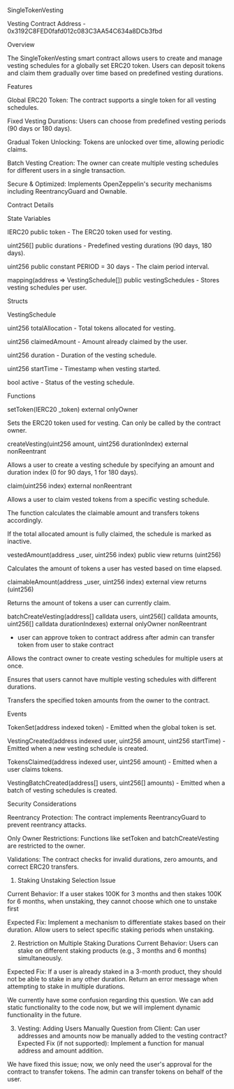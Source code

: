 SingleTokenVesting

Vesting Contract Address  -  0x3192C8FED0fafd012c083C3AA54C634a8DCb3fbd

Overview

The SingleTokenVesting smart contract allows users to create and manage vesting schedules for a globally set ERC20 token. Users can deposit tokens and claim them gradually over time based on predefined vesting durations.

Features

Global ERC20 Token: The contract supports a single token for all vesting schedules.

Fixed Vesting Durations: Users can choose from predefined vesting periods (90 days or 180 days).

Gradual Token Unlocking: Tokens are unlocked over time, allowing periodic claims.

Batch Vesting Creation: The owner can create multiple vesting schedules for different users in a single transaction.

Secure & Optimized: Implements OpenZeppelin's security mechanisms including ReentrancyGuard and Ownable.

Contract Details

State Variables

IERC20 public token - The ERC20 token used for vesting.

uint256[] public durations - Predefined vesting durations (90 days, 180 days).

uint256 public constant PERIOD = 30 days - The claim period interval.

mapping(address => VestingSchedule[]) public vestingSchedules - Stores vesting schedules per user.

Structs

VestingSchedule

uint256 totalAllocation - Total tokens allocated for vesting.

uint256 claimedAmount - Amount already claimed by the user.

uint256 duration - Duration of the vesting schedule.

uint256 startTime - Timestamp when vesting started.

bool active - Status of the vesting schedule.

Functions

setToken(IERC20 _token) external onlyOwner

Sets the ERC20 token used for vesting. Can only be called by the contract owner.

createVesting(uint256 amount, uint256 durationIndex) external nonReentrant

Allows a user to create a vesting schedule by specifying an amount and duration index (0 for 90 days, 1 for 180 days).

claim(uint256 index) external nonReentrant

Allows a user to claim vested tokens from a specific vesting schedule.

The function calculates the claimable amount and transfers tokens accordingly.

If the total allocated amount is fully claimed, the schedule is marked as inactive.

vestedAmount(address _user, uint256 index) public view returns (uint256)

Calculates the amount of tokens a user has vested based on time elapsed.

claimableAmount(address _user, uint256 index) external view returns (uint256)

Returns the amount of tokens a user can currently claim.

batchCreateVesting(address[] calldata users, uint256[] calldata amounts, uint256[] calldata durationIndexes) external onlyOwner nonReentrant
  - user can approve token to contract address after admin can transfer token from user to stake contract


Allows the contract owner to create vesting schedules for multiple users at once.

Ensures that users cannot have multiple vesting schedules with different durations.

Transfers the specified token amounts from the owner to the contract.

Events

TokenSet(address indexed token) - Emitted when the global token is set.

VestingCreated(address indexed user, uint256 amount, uint256 startTime) - Emitted when a new vesting schedule is created.

TokensClaimed(address indexed user, uint256 amount) - Emitted when a user claims tokens.

VestingBatchCreated(address[] users, uint256[] amounts) - Emitted when a batch of vesting schedules is created.

Security Considerations

Reentrancy Protection: The contract implements ReentrancyGuard to prevent reentrancy attacks.

Only Owner Restrictions: Functions like setToken and batchCreateVesting are restricted to the owner.

Validations: The contract checks for invalid durations, zero amounts, and correct ERC20 transfers.



1. Staking Unstaking Selection Issue

Current Behavior:
	If a user stakes 100K for 3 months and then stakes 100K for 6 months, when
	unstaking, they cannot choose which one to unstake first

Expected Fix:
	Implement a mechanism to differentiate stakes based on their duration.
	Allow users to select specific staking periods when unstaking.
	
	
2. Restriction on Multiple Staking Durations
Current Behavior:
	Users can stake on different staking products (e.g., 3 months and 6 months)
	simultaneously.
	
Expected Fix:
	If a user is already staked in a 3-month product, they should not be able to stake in
	any other duration.
	Return an error message when attempting to stake in multiple durations.
	
	
We currently have some confusion regarding this question. We can add static functionality to the code now, but we will implement dynamic functionality in the future.



3. Vesting: Adding Users Manually
Question from Client:
Can user addresses and amounts now be manually added to the vesting contract?
Expected Fix (if not supported):
Implement a function for manual address and amount addition.

We have fixed this issue; now, we only need the user's approval for the contract to transfer tokens. The admin can transfer tokens on behalf of the user.
